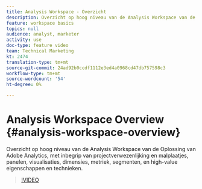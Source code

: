 ```yaml
---
title: Analysis Workspace - Overzicht
description: Overzicht op hoog niveau van de Analysis Workspace van de Oplossing van Adobe Analytics, met inbegrip van projectverwezenlijking en malplaatjes, panelen, visualisaties, dimensies, metriek, segmenten, en high-value eigenschappen en technieken.
feature: workspace basics
topics: null
audience: analyst, marketer
activity: use
doc-type: feature video
team: Technical Marketing
kt: 2474
translation-type: tm+mt
source-git-commit: 24ad92b0ccdf1112e3ed4a0968cd47db757598c3
workflow-type: tm+mt
source-wordcount: '54'
ht-degree: 0%

---
```



# Analysis Workspace Overview {#analysis-workspace-overview}

Overzicht op hoog niveau van de Analysis Workspace van de Oplossing van Adobe Analytics, met inbegrip van projectverwezenlijking en malplaatjes, panelen, visualisaties, dimensies, metriek, segmenten, en high-value eigenschappen en technieken.

>[!VIDEO](https://video.tv.adobe.com/v/26266/?quality=12)
